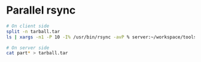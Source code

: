 # Parallel rsync
```Bash
# On client side
split -n tarball.tar
ls | xargs -n1 -P 10 -I% /usr/bin/rsync -avP % server:~/workspace/tools/

# On server side
cat part* > tarball.tar
```
